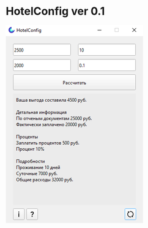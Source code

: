 # HotelConfig ver 0.1
![HotelConfig](https://github.com/va-chekaev/HotelConfig/blob/main/readme/hc_sshot.png)

